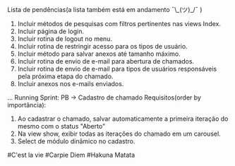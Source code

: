 
Lista de pendências(a lista também está em andamento  ¯\\\_(ツ)_/¯ )

1. Incluir métodos de pesquisas com filtros pertinentes nas views Index.
2. Incluir página de login.
3. Incluir rotina de logout no menu.
4. Incluir rotina de restringir acesso para os tipos de usuário.
5. Incluir método para salvar anexos até tamanho máximo.
6. Incluir rotina de envio de e-mail para abertura de chamados.
7. Incluir rotina de envio de e-mail para tipos de usuários responsáveis pela próxima etapa do chamado.
8. Incluir anexos nos e-mails enviados.


...
Running Sprint:
PB -> Cadastro de chamado
Requisitos(order by importância): 
1. Ao cadastrar o chamado, salvar automaticamente a primeira iteração do mesmo com o status "Aberto"
2. Na view show, exibir todas as iterações do chamado em um carousel.
3. Select de módulo dinâmico no cadastro.


#C'est la vie
#Carpie Diem
#Hakuna Matata
